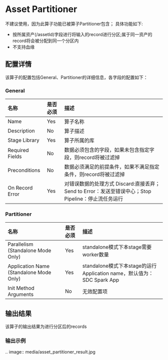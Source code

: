 # Asset Partitioner

不建议使用，因为此算子功能已被算子Partitioner包含；
具体功能如下:

- 按所属资产(/assetId)字段进行将输入的record进行分区;属于同一资产的record将会被分配到同一个分区内
- 不支持血缘

## 配置详情

该算子的配置包括General、Partitioner的详细信息，各字段的配置如下：

### General

| 名称            | 是否必须 | 描述                                                                                                 |
|:----------------|:---------|:-----------------------------------------------------------------------------------------------------|
| Name            | Yes      | 算子名称                                                                                             |
| Description     | No       | 算子描述                                                                                             |
| Stage Library   | Yes      | 算子所属的库                                                                                         |
| Required Fields | No       | 数据必须包含的字段，如果未包含指定字段，则record将被过滤掉                                           |
| Preconditions   | No       | 数据必须满足的前提条件，如果不满足指定条件，则record将被过滤掉                                       |
| On Record Error | Yes      | 对错误数据的处理方式  Discard:直接丢弃；Send to Error：发送至错误中心；Stop Pipeline：停止流任务运行 |

### Partitioner

| 名称                                    | 是否必须 | 描述                                                                   |
|:----------------------------------------|:---------|:-----------------------------------------------------------------------|
| Parallelism (Standalone Mode Only)      | Yes      | standalone模式下本stage需要worker数量                                  |
| Application Name (Standalone Mode Only) | Yes      | standalone模式下本stage的运行Application name，默认值为：SDC Spark App |
| Init Method Arguments                   | No       | 无效配置项                                                             |

## 输出结果

该算子的输出结果为进行分区后的records

### 输出示例

.. image:: media/asset_partitioner_result.jpg

<!--end-->
